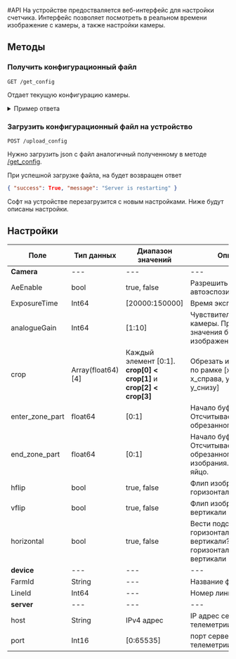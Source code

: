 #API
На устройстве предостваляется веб-интерфейс для настройки счетчика.
Интерфейс позволяет посмотреть в реальном времени изображение с камеры, а также настройки камеры.
## Методы

### Получить конфигурационный файл
```GET /get_config```

Отдает текущую конфигурацию камеры.

<details>
<summary>Пример ответа</summary>

```json
{
  "camera": {
    "AeEnable": true,
    "ExposureTime": 75000,
    "analogueGain": 1,
    "crop": [
      0,
      1,
      0,
      1
    ],
    "end_zone_part": 0.75,
    "enter_zone_part": 0.65,
    "hflip": 0,
    "horizontal": true,
    "vflip": 0
  },
  "device": {
    "FarmId": "OfficeAgrobit",
    "LineId": 0
  },
  "server": {
    "hostname": "192.168.158.72",
    "port": "5673"
  }
}
```

</details>

### Загрузить конфигурационный файл на устройство
```POST /upload_config```

Нужно загрузить json с файл аналогичный полученному в методе [/get_config](#получить-конфигурационный-файл).

При успешной загрузке файла, на будет возвращен ответ
```json
{ "success": True, "message": "Server is restarting" }
```
Софт на устройстве перезагрузится с новым настройками. Ниже будут описаны настройки.

## Настройки
|Поле| Тип данных| Диапазон значений| Описание|
|---|---|---|---|
|**Camera**| --- |--- |--- |
| AeEnable | bool | true, false | Разрешить автоэспозицию камеры|
| ExposureTime | Int64 | [20000:150000] | Время экспозиции мкс|
| analogueGain| Int64 | [1:10] | Чувствительность камеры. При больших значения будут шумы на изображении|
| crop | Array(float64)[4] | Каждый элемент [0:1]. **crop[0] < crop[1]** и **crop[2] < crop[3]** | Обрезать изображение по рамке [x_слева, x_справа, y_сверху, y_снизу] 
| enter_zone_part | float64 | [0:1] | Начало буферной зоны. Отсчитывается от обрезанного изобрания.
| end_zone_part | float64 | [0:1] | Начало буферной зоны. Отсчитывается от обрезанного изобрания.засчитываться яйцо.
| hflip | bool | true, false | Флип изображения по горизонтали| 
| vflip | bool | true, false | Флип изображения по вертикали|
| horizontal | bool | true, false | Вести подсчте по горизонтали или вертикали? true - по горизонтали, false - по вертикали|
| **device**| ---| ---| ---|
| FarmId| String | --- | Название фабрики|
| LineId| Int64 | --- | Номер линии|
| **server**| ---| ---| --- |
| host| String | IPv4 адрес| IP адрес сервера сбора телеметрии|
| port| Int16 | [0:65535] | порт сервера сбора телеметрии |

